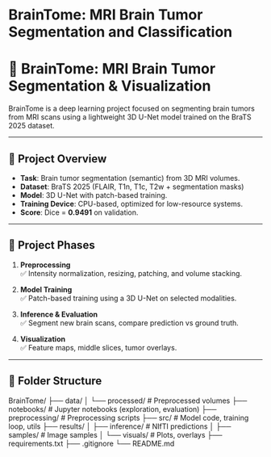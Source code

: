 # BrainTome: MRI Brain Tumor Segmentation and Classification
# 🧠 BrainTome: MRI Brain Tumor Segmentation & Visualization

BrainTome is a deep learning project focused on segmenting brain tumors from MRI scans using a lightweight 3D U-Net model trained on the BraTS 2025 dataset.

---

## 🚀 Project Overview

- **Task**: Brain tumor segmentation (semantic) from 3D MRI volumes.
- **Dataset**: BraTS 2025 (FLAIR, T1n, T1c, T2w + segmentation masks)
- **Model**: 3D U-Net with patch-based training.
- **Training Device**: CPU-based, optimized for low-resource systems.
- **Score**: Dice = **0.9491** on validation.

---

## 🧪 Project Phases

1. **Preprocessing**  
   ✅ Intensity normalization, resizing, patching, and volume stacking.

2. **Model Training**  
   ✅ Patch-based training using a 3D U-Net on selected modalities.

3. **Inference & Evaluation**  
   ✅ Segment new brain scans, compare prediction vs ground truth.

4. **Visualization**  
   ✅ Feature maps, middle slices, tumor overlays.

---

## 📁 Folder Structure
BrainTome/
├── data/
│ └── processed/ # Preprocessed volumes
├── notebooks/ # Jupyter notebooks (exploration, evaluation)
├── preprocessing/ # Preprocessing scripts
├── src/ # Model code, training loop, utils
├── results/
│ ├── inference/ # NIfTI predictions
│ ├── samples/ # Image samples
│ └── visuals/ # Plots, overlays
├── requirements.txt
├── .gitignore
└── README.md
